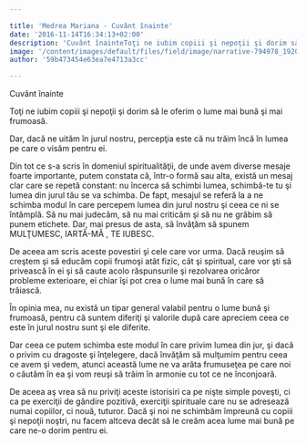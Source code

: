 ```yaml
---

title: 'Medrea Mariana - Cuvânt înainte'
date: '2016-11-14T16:34:13+02:00'
description: 'Cuvânt înainteToţi ne iubim copiii şi nepoţii şi dorim să le oferim o lume mai bună şi maifrumoasă.Dar, dacă ne uităm în jurul nostru, percepţia este că nu trăim încă în lumea pecare o visăm pentru ei'
image: '/content/images/default/files/field/image/narrative-794978_1920.jpg'
author: '59b473454e63ea7e4713a3cc'

---
```

<div class="kg-card-markdown"><p dir="ltr">Cuvânt înainte</p>
<p dir="ltr">Toţi ne iubim copiii şi nepoţii şi dorim să le oferim o lume mai  bună şi mai frumoasă.</p>
<p dir="ltr">Dar, dacă ne uităm în jurul nostru, percepţia este că nu trăim încă în lumea pe care o visăm pentru ei.</p>
<p dir="ltr">Din tot ce s-a scris în domeniul spiritualităţii, de unde avem diverse mesaje foarte importante, putem constata că, într-o formă sau alta, există un mesaj clar care se repetă constant: nu încerca să schimbi lumea, schimbă-te tu şi lumea din jurul tău se va schimba. De fapt, mesajul se referă la a ne schimba modul în care percepem lumea din jurul nostru şi ceea ce ni se întâmplă. Să nu mai judecăm, să nu mai criticăm şi să nu ne grăbim să punem etichete. Dar, mai presus de asta, să învăţăm să spunem MULŢUMESC, IARTĂ-MĂ , TE IUBESC.</p>
<p dir="ltr">De aceea am scris aceste povestiri şi cele care vor urma. Dacă reuşim să creştem şi să educăm copii frumoşi atât fizic, cât şi spiritual, care vor şti să privească în ei şi să caute acolo răspunsurile şi rezolvarea oricăror probleme exterioare, ei chiar îşi pot crea o lume mai bună în care să trăiască.</p>
<p dir="ltr">În opinia mea, nu există un tipar general valabil pentru o lume bună şi frumoasă, pentru că suntem diferiţi şi valorile după care apreciem ceea ce este în jurul nostru sunt şi ele diferite.</p>
<p dir="ltr">Dar ceea ce putem schimba este modul în care privim lumea din jur, şi dacă o privim cu dragoste şi înţelegere, dacă învăţăm să mulţumim pentru ceea ce avem şi vedem, atunci această lume ne va arăta frumuseţea pe care noi o căutăm în ea şi vom reuşi să trăim în armonie cu tot ce ne înconjoară.</p>
<p dir="ltr">De aceea aş vrea să nu priviţi aceste istorisiri ca pe nişte simple poveşti, ci ca pe exerciţii de gândire pozitivă, exerciţii spirituale care nu se adresează numai copiilor, ci nouă, tuturor. Dacă şi noi ne schimbăm împreună cu copiii şi nepoţii noştri, nu facem altceva decât să le creăm acea lume mai bună pe care ne-o dorim pentru ei.  </p>
<p> </p>
</div>
